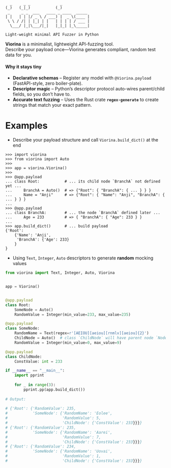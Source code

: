 ```plaintext
  _     _ _             _             
(_)   (_|_)           (_)            
 _     _ _  ___   ____ _ ____  _____ 
| |   | | |/ _ \ / ___) |  _ \(____ |
 \ \ / /| | |_| | |   | | | | / ___ |
  \___/ |_|\___/|_|   |_|_| |_\_____|
                                     
Light-weight minimal API Fuzzer in Python
```

**Viorina** is a minimalist, lightweight API-fuzzing tool.  
Describe your payload once—Viorina generates compliant, random test data for you.

#### Why it stays tiny

* **Declarative schemas** – Register any model with `@Viorina.payload` (FastAPI-style, zero boiler-plate).  
* **Descriptor magic** – Python’s descriptor protocol auto-wires parent/child fields, so you don’t have to.  
* **Accurate text fuzzing** – Uses the Rust crate **`regex-generate`** to create strings that match your exact pattern.

# Examples
- Describe your payload structure and call `Viorina.build_dict()` at the end
```pycon
>>> import viorina
>>> from viorina import Auto
>>>
>>> app = viorina.Viorina()
>>>
>>> @app.payload
... class Root:           # ... its child node `BranchA` not defined yet ...
...     BranchA = Auto()  # => {"Root": { "BranchA": { ... } } }
...     Name = "Anji"     # => {"Root": { "Name": "Anji", "BranchA": { ... } } }
...     
>>> @app.payload
... class BranchA:        # ... the node `BranchA` defined later ...
...     Age = 233         # => { "BranchA": { "Age": 233 } }
...     
>>> app.build_dict()      # ... build payload
{'Root': 
    {'Name': 'Anji', 
     'BranchA': {'Age': 233}
    }
}
```
- Using `Text`, `Integer`, `Auto` descriptors to generate **random** mocking values
```python
from viorina import Text, Integer, Auto, Viorina


app = Viorina()


@app.payload
class Root:
    SomeNode = Auto()
    RandomValue = Integer(min_value=233, max_value=235)

@app.payload
class SomeNode:
    RandomName = Text(regex=r'[AEIOU][aeiou][rnmlv][aeiou]{2}')
    ChildNode = Auto()  # class `ChildNode` will have parent node `Node`
    RandomValue = Integer(min_value=0, max_value=9)

@app.payload
class ChildNode:
    ConstValue: int = 233

if __name__ == "__main__":
    import pprint
    
    for _ in range(3):
        pprint.pp(app.build_dict())
        
# Output:
        
# {'Root': {'RandomValue': 235,
#           'SomeNode': {'RandomName': 'Eolee',
#                        'RandomValue': 5,
#                        'ChildNode': {'ConstValue': 233}}}}
# {'Root': {'RandomValue': 235,
#           'SomeNode': {'RandomName': 'Aarei',
#                        'RandomValue': 7,
#                        'ChildNode': {'ConstValue': 233}}}}
# {'Root': {'RandomValue': 234,
#           'SomeNode': {'RandomName': 'Uovai',
#                        'RandomValue': 1,
#                        'ChildNode': {'ConstValue': 233}}}}
```
